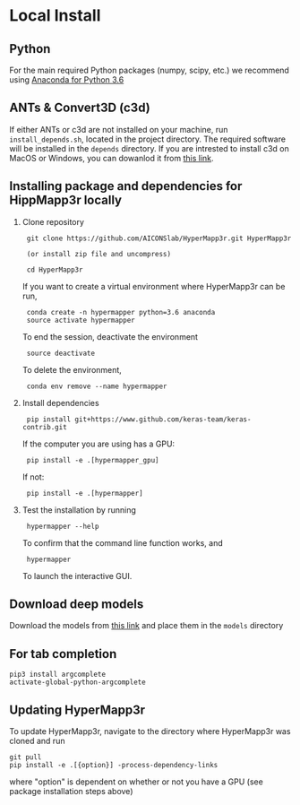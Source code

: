 # Local Install

## Python
For the main required Python packages (numpy, scipy, etc.) we recommend using
[Anaconda for Python 3.6](https://www.continuum.io/downloads)


## ANTs & Convert3D (c3d)

If either ANTs or c3d are not installed on your machine, run `install_depends.sh`, located in the project directory. The required software will be installed in the `depends` directory.  If you are intrested to install c3d on MacOS or Windows, you can dowanlod it from [this link](http://www.itksnap.org/pmwiki/pmwiki.php?n=Downloads.C3D).

## Installing package and dependencies for HippMapp3r locally

1. Clone repository

        git clone https://github.com/AICONSlab/HyperMapp3r.git HyperMapp3r

        (or install zip file and uncompress)

        cd HyperMapp3r

    If you want to create a virtual environment where HyperMapp3r can be run,

        conda create -n hypermapper python=3.6 anaconda
        source activate hypermapper
    
    To end the session, deactivate the environment
    
        source deactivate
    
    To delete the environment,
    
        conda env remove --name hypermapper

2. Install dependencies
    
        pip install git+https://www.github.com/keras-team/keras-contrib.git
    
    If the computer you are using has a GPU:
        
        pip install -e .[hypermapper_gpu]

    If not:
    
        pip install -e .[hypermapper]

3. Test the installation by running

        hypermapper --help
        
   To confirm that the command line function works, and
   
        hypermapper
        
   To launch the interactive GUI.

## Download deep models

Download the models from [this link](https://drive.google.com/drive/folders/1QS3t01jMSJq6zAfjMDu1AzufplGjLODR) and place them in the `models` directory

## For tab completion
    pip3 install argcomplete
    activate-global-python-argcomplete

## Updating HyperMapp3r
To update HyperMapp3r, navigate to the directory where HyperMapp3r was cloned and run

    git pull
    pip install -e .[{option}] -process-dependency-links
    
where "option" is dependent on whether or not you have a GPU (see package installation steps above)
